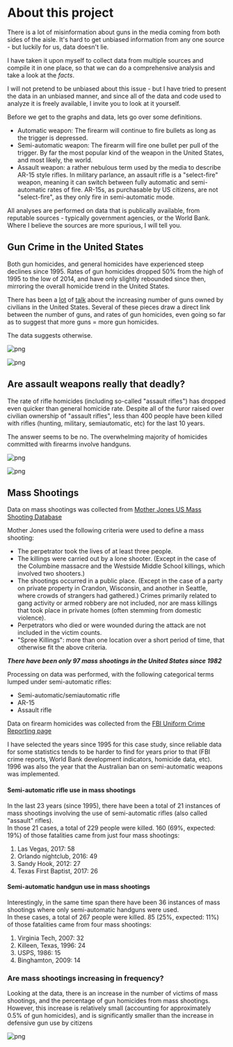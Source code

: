 # About this project

There is a lot of misinformation about guns in the media coming from both sides of the aisle. It's hard to get unbiased information from any one source - but luckily for us, data doesn't lie.

I have taken it upon myself to collect data from multiple sources and compile it in one place, so that we can do a comprehensive analysis and take a look at the *facts*.

I will not pretend to be unbiased about this issue - but I have tried to present the data in an unbiased manner, and since all of the data and code used to analyze it is freely available, I invite you to look at it yourself.

Before we get to the graphs and data, lets go over some definitions.

* Automatic weapon: The firearm will continue to fire bullets as long as the trigger is depressed.
* Semi-automatic weapon: The firearm will fire one bullet per pull of the trigger. By far the most popular kind of the weapon in the United States, and most likely, the world.
* Assault weapon: a rather nebulous term used by the media to describe AR-15 style rifles. In military parlance, an assault rifle is a "select-fire" weapon, meaning it can switch between fully automatic and semi-automatic rates of fire. AR-15s, as purchasable by US citizens, are not "select-fire", as they only fire in semi-automatic mode.

All analyses are performed on data that is publically available, from reputable sources - typically government agencies, or the World Bank. Where I believe the sources are more spurious, I will tell you.

## Gun Crime in the United States

Both gun homicides, and general homicides have experienced steep declines since 1995. Rates of gun homicides dropped 50% from the high of 1995 to the low of 2014, and have only slightly rebounded since then, mirroring the overall homicide trend in the United States.

There has been a [lot](https://www.vox.com/policy-and-politics/2018/2/21/17028930/gun-violence-us-statistics-charts) of [talk](https://www.npr.org/2016/01/05/462017461/guns-in-america-by-the-numbers) about the increasing number of guns owned by civilians in the United States. Several of these pieces draw a direct link between the number of guns, and rates of gun homicides, even going so far as to suggest that more guns = more gun homicides.

The data suggests otherwise.

![png](output_3_0.png)

![png](output_4_0.png)


## Are assault weapons really that deadly?

The rate of rifle homicides (including so-called "assault rifles") has dropped even quicker than general homicide rate. Despite all of the furor raised over civilian ownership of "assault rifles", less than 400 people have been killed with rifles (hunting, military, semiautomatic, etc) for the last 10 years.

The answer seems to be no. The overwhelming majority of homicides committed with firearms involve handguns.


![png](output_6_0.png)



![png](output_6_1.png)


## Mass Shootings

Data on mass shootings was collected from [Mother Jones US Mass Shooting Database](https://www.motherjones.com/politics/2012/12/mass-shootings-mother-jones-full-data/)

Mother Jones used the following criteria were used to define a mass shooting:
* The perpetrator took the lives of at least three people. 
* The killings were carried out by a lone shooter. (Except in the case of the Columbine massacre and the Westside Middle School killings, which involved two shooters.)
* The shootings occurred in a public place. (Except in the case of a party on private property in Crandon, Wisconsin, and another in Seattle, where crowds of strangers had gathered.) Crimes primarily related to gang activity or armed robbery are not included, nor are mass killings that took place in private homes (often stemming from domestic violence).
* Perpetrators who died or were wounded during the attack are not included in the victim counts.
* "Spree Killings": more than one location over a short period of time, that otherwise fit the above criteria.

___There have been only 97 mass shootings in the United States since 1982___

Processing on data was performed, with the following categorical terms lumped under semi-automatic rifles:
* Semi-automatic/semiautomatic rifle
* AR-15
* Assault rifle

Data on firearm homicides was collected from the [FBI Uniform Crime Reporting page](https://ucr.fbi.gov/ucr-publications)

I have selected the years since 1995 for this case study, since reliable data for some statistics tends to be harder to find for years prior to that (FBI crime reports, World Bank development indicators, homicide data, etc). 1996 was also the year that the Australian ban on semi-automatic weapons was implemented.


#### Semi-automatic rifle use in mass shootings

In the last 23 years (since 1995), there have been a total of 21 instances of mass shootings involving the use of semi-automatic rifles (also called "assault" rifles).  
In those 21 cases, a total of 229 people were killed. 160 (69%, expected: 19%) of those fatalities came from just four mass shootings:  

1. Las Vegas, 2017: 58
2. Orlando nightclub, 2016: 49
3. Sandy Hook, 2012: 27
4. Texas First Baptist, 2017: 26

#### Semi-automatic handgun use in mass shootings

Interestingly, in the same time span there have been 36 instances of mass shootings where only semi-automatic handguns were used.  
In these cases, a total of 267 people were killed. 85 (25%, expected: 11%) of those fatalities came from four mass shootings:  

1. Virginia Tech, 2007: 32
2. Killeen, Texas, 1996: 24
3. USPS, 1986: 15
4. Binghamton, 2009: 14

### Are mass shootings increasing in frequency?

Looking at the data, there is an increase in the number of victims of mass shootings, and the percentage of gun homicides from mass shootings. However, this increase is relatively small (accounting for approximately 0.5% of gun homicides), and is significantly smaller than the increase in defensive gun use by citizens

![png](output_9_0.png)
